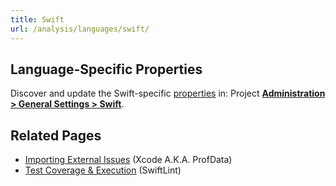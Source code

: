 ```yaml
---
title: Swift
url: /analysis/languages/swift/
---
```


<!-- static -->
<!-- update_center:swift -->
<!-- /static -->


## Language-Specific Properties

Discover and update the Swift-specific [properties](/analysis/analysis-parameters/) in: <!-- sonarcloud -->Project <!-- /sonarcloud --> **[Administration > General Settings > Swift](/#sonarqube-admin#/admin/settings?category=swift)**.

## Related Pages
* [Importing External Issues](/analysis/external-issues/) (Xcode A.K.A. ProfData)
* [Test Coverage & Execution](/analysis/coverage/) (SwiftLint)
